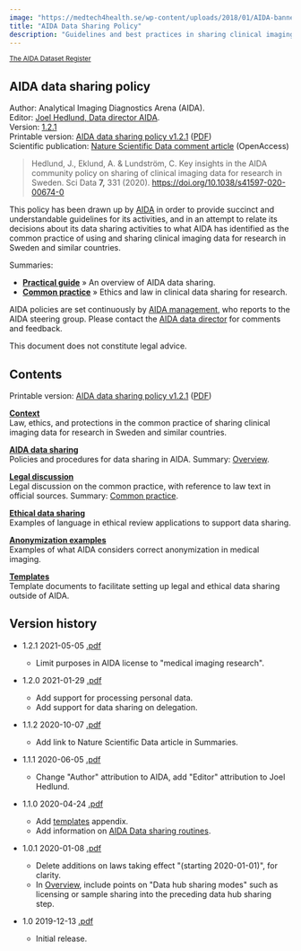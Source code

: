 ```yaml
---
image: "https://medtech4health.se/wp-content/uploads/2018/01/AIDA-banner-smal.jpg"
title: "AIDA Data Sharing Policy"
description: "Guidelines and best practices in sharing clinical imaging data for research."
---
```


<span style="font-size: smaller;">[The AIDA Dataset Register](/)</span>

## AIDA data sharing policy
Author: Analytical Imaging Diagnostics Arena (AIDA).  
Editor: [Joel Hedlund, Data director AIDA](mailto:joel.hedlund@liu.se).  
Version: [1.2.1](#version-history)  
Printable version: [AIDA data sharing policy v1.2.1](https://docs.google.com/document/d/17MZJkNnopiRoEx4eYsi_rn-YPZH1AJbz0IxRRvcbWBk/edit#) ([PDF](AIDA-data-sharing-policy-v1.2.1.pdf))  
Scientific publication: [Nature Scientific Data comment article](https://www.nature.com/articles/s41597-020-00674-0) (OpenAccess)  
> Hedlund, J., Eklund, A. & Lundström, C. Key insights in the AIDA community policy on sharing of clinical imaging data for research in Sweden. Sci Data **7,** 331 (2020). https://doi.org/10.1038/s41597-020-00674-0

This policy has been drawn up by [AIDA](https://medtech4health.se/aida/) in order to provide succinct and understandable guidelines for its activities, and in an attempt to relate its decisions about its data sharing activities to what AIDA has identified as the common practice of using and sharing clinical imaging data for research in Sweden and similar countries.

Summaries:

* **[Practical guide](overview/)** &raquo; An overview of AIDA data sharing.
* **[Common practice](context/#common-practice-in-the-use-of-clinical-imaging-data-for-research)** &raquo; Ethics and law in clinical data sharing for research.

AIDA policies are set continuously by [AIDA management](https://medtech4health.se/aida/organisation/), who reports to the AIDA steering group. Please contact the [AIDA data director](mailto:aida-data-director@medtech4health.se) for comments and feedback.

This document does not constitute legal advice.

## Contents

Printable version: [AIDA data sharing policy v1.2.1](https://docs.google.com/document/d/17MZJkNnopiRoEx4eYsi_rn-YPZH1AJbz0IxRRvcbWBk/edit#) ([PDF](AIDA-data-sharing-policy-v1.2.1.pdf))

**[Context](context/)**  
Law, ethics, and protections in the common practice of sharing clinical imaging data for research in Sweden and similar countries.

**[AIDA data sharing](policy/)**  
Policies and procedures for data sharing in AIDA. Summary: [Overview](overview/).

**[Legal discussion](legal/)**  
Legal discussion on the common practice, with reference to law text in official sources. Summary: [Common practice](context/#common-practice).

**[Ethical data sharing](ethics/)**  
Examples of language in ethical review applications to support data sharing.

**[Anonymization examples](anonymization/)**  
Examples of what AIDA considers correct anonymization in medical imaging.

**[Templates](templates/)**  
Template documents to facilitate setting up legal and ethical data sharing outside of AIDA.

## Version history

* 1.2.1 2021-05-05 [.pdf](AIDA-data-sharing-policy-v1.2.1.pdf)
  * Limit purposes in AIDA license to "medical imaging research".

* 1.2.0 2021-01-29 [.pdf](AIDA-data-sharing-policy-v1.2.0.pdf)
  * Add support for processing personal data.
  * Add support for data sharing on delegation.

* 1.1.2 2020-10-07 [.pdf](AIDA-data-sharing-policy-v1.1.2.pdf)
  * Add link to Nature Scientific Data article in Summaries.

* 1.1.1 2020-06-05 [.pdf](AIDA-data-sharing-policy-v1.1.1.pdf)
  * Change "Author" attribution to AIDA, add "Editor" attribution to Joel Hedlund.

* 1.1.0 2020-04-24 [.pdf](AIDA-data-sharing-policy-v1.1.0.pdf)
  * Add [templates](templates/) appendix.
  * Add information on [AIDA Data sharing routines](https://docs.google.com/document/d/1FOb9YD_w_8SabCAbfWXHuKwAwhPyFBPKlVWuOTTwBF0/edit#).

* 1.0.1 2020-01-08 [.pdf](AIDA-data-sharing-policy-v1.0.1.pdf)
  * Delete additions on laws taking effect "(starting 2020-01-01)", for clarity.
  * In [Overview](overview/), include points on "Data hub sharing modes" such as licensing or sample sharing into the preceding data hub sharing step.

* 1.0 2019-12-13 [.pdf](AIDA-data-sharing-policy-v1.0.pdf)
  * Initial release.
